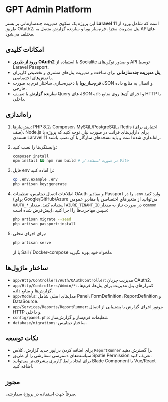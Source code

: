 # GPT Admin Platform

این پروژه یک سکوی مدیریت چندسازمانی بر بستر **Laravel 11** است که شامل ورود از طریق OAuth2، پنل مدیریت مجزا، فرم‌ساز پویا و سازنده گزارش متصل به API‌های مختلف می‌شود.

## امکانات کلیدی

- **ورود از طریق OAuth2** با استفاده از Socialite و صدور توکن‌های API توسط Laravel Passport.
- **پنل مدیریت چندسازمانی** برای ساخت و مدیریت پنل‌های مشتری و تخصیص کاربران با نقش‌های اختصاصی.
- **فرم‌ساز پویا** با ذخیره‌سازی ساختار فرم به صورت JSON و اتصال به منابع داده خارجی.
- **سازنده گزارش** با تعریف Query های JSON و اجرای آن‌ها روی منابع داده HTTP یا داخلی.

## راه‌اندازی

1. پیش‌نیازها: PHP 8.2، Composer، MySQL/PostgreSQL، Redis (اختیاری برای صف)، Node.js برای دارایی‌های فرانت در صورت نیاز. توجه کنید که پروژه با
   هسته‌ی Laravel 11 راه‌اندازی شده است و باید نسخه‌های سازگار با آن نصب باشند.
2. وابستگی‌ها را نصب کنید:

   ```bash
   composer install
   npm install && npm run build # در صورت استفاده از Vite
   ```

3. فایل env را آماده کنید:

   ```bash
   cp .env.example .env
   php artisan key:generate
   ```

4. اطلاعات اتصال دیتابیس، تنظیمات OAuth و مقادیر Passport را در `.env` وارد کنید (برای Google/GitHub/Azure می‌توانید از متغیرهای اختصاصی یا مقادیر عمومی `OAUTH_*` استفاده کنید. مقدار `AZURE_TENANT_ID` در صورت نیاز به مقدار `common` پیش‌فرض شده است)، سپس مهاجرت‌ها را اجرا کنید:

   ```bash
   php artisan migrate --seed
   php artisan passport:install
   ```

5. برای اجرای محلی:

   ```bash
   php artisan serve
   ```

   یا از Sail / Docker-compose دلخواه خود بهره بگیرید.

## ساختار ماژول‌ها

- `app/Http/Controllers/Auth/OAuthController`: مدیریت جریان OAuth2.
- `app/Http/Controllers/Admin/*`: کنترلرهای پنل مدیریت برای پنل‌ها، فرم‌ها، گزارش‌ها و منابع داده.
- `app/Models`: مدل‌های اصلی شامل Panel، FormDefinition، ReportDefinition و DataSource.
- `app/Services/Reports/ReportRunner`: موتور اجرای گزارش با پشتیبانی از اتصال HTTP و داخلی.
- `config/panel.php`: تنظیمات فرم‌ساز و گزارش‌ساز.
- `database/migrations`: ساختار دیتابیس.

## نکات توسعه

- برای اضافه کردن درایور جدید گزارش، کلاس `ReportRunner` را گسترش دهید.
- سیاست‌های دسترسی سفارشی را از طریق Spatie Permission تعریف کنید.
- برای ایجاد رابط کاربری پیشرفته‌تر می‌توانید Blade Component یا Vue/React اضافه کنید.

## مجوز

صرفاً جهت استفاده در پروژهٔ سفارشی.
